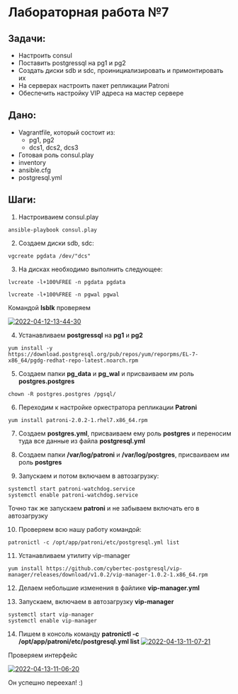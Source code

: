 # Лабораторная работа №7
#### 
## Задачи:

* Настроить consul
* Поставить postgressql на pg1 и pg2 
* Создать диски sdb и sdc, проинициализировать и примонтировать их    
* На серверах настроить пакет репликации Patroni
* Обеспечить настройку VIP адреса на мастер сервере


## Дано:
* Vagrantfile, который состоит из:
  + pg1, pg2 
  + dcs1, dcs2, dcs3
* Готовая роль consul.play
* inventory
* ansible.cfg
* postgresql.yml

## Шаги:

1. Настроиваием consul.play
```` 
ansible-playbook consul.play
````

2. Создаем диски sdb, sdc:
````
vgcreate pgdata /dev/"dcs"
````

3. На дисках необходимо выполнить следующее:
````
lvcreate -l+100%FREE -n pgdata pgdata 
````
````
lvcreate -l+100%FREE -n pgwal pgwal 
````
Командой __lsblk__ проверяем

<a href="https://imgbb.com/"><img src="https://i.ibb.co/0B85r1p/2022-04-12-13-44-30.png" alt="2022-04-12-13-44-30" border="0"></a>

4. Устанавливаем __postgressql__ на __pg1__ и __pg2__
````
yum install -y https://download.postgresql.org/pub/repos/yum/reporpms/EL-7-x86_64/pgdg-redhat-repo-latest.noarch.rpm
````
5. Создаем папки __pg_data__ и __pg_wal__ и присваиваем им роль __postgres.postgres__
````
chown -R postgres.postgres /pgsql/
````
6. Переходим к настройке оркестратора репликации __Patroni__
````
yum install patroni-2.0.2-1.rhel7.x86_64.rpm
````
7. Создаем __postgres.yml__, присваиваем ему роль __postgres__ и переносим туда все данные из файла __postgresql.yml__

8. Создаем папки __/var/log/patroni__ и __/var/log/postgres__, присваиваем им роль __postgres__
9. Запускаем и потом включаем в автозагрузку:
````
systemctl start patroni-watchdog.service 
systemctl enable patroni-watchdog.service 
````
Точно так же запускаем __patroni__ и не забываем включать его в автозагрузку

10. Проверяем всю нашу работу командой:
 ````
 patronictl -c /opt/app/patroni/etc/postgresql.yml list
 ````
 11. Устанавливаем утилиту vip-manager
 ````
 yum install https://github.com/cybertec-postgresql/vip-manager/releases/download/v1.0.2/vip-manager-1.0.2-1.x86_64.rpm
 ````
 12. Делаем небольшие изменения в файлике __vip-manager.yml__ 

 13. Запускаем, включаем в автозагрузку __vip-manager__
 ````
 systemctl start vip-manager
 systemctl enable vip-manager
 ````
 14. Пишем в консоль команду __patronictl -c /opt/app/patroni/etc/postgresql.yml list__
<a href="https://ibb.co/Z6YbBdY"><img src="https://i.ibb.co/WWPRknP/2022-04-13-11-07-21.png" alt="2022-04-13-11-07-21" border="0"></a>

Проверяем интерфейс

<a href="https://ibb.co/QQr8s7r"><img src="https://i.ibb.co/pwJWC6J/2022-04-13-11-06-20.png" alt="2022-04-13-11-06-20" border="0"></a>  

Он успешно переехал! :)



